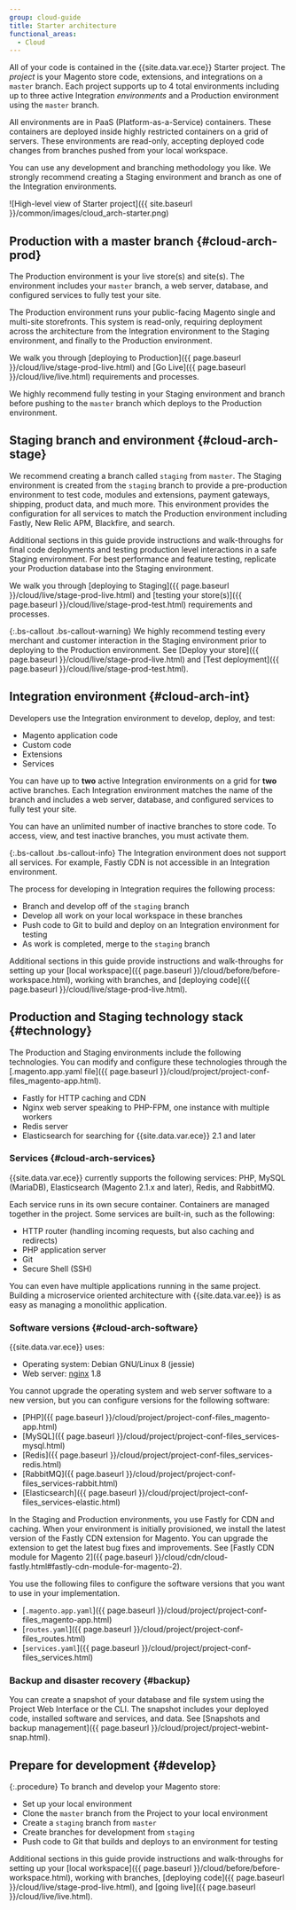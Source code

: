 ```yaml
---
group: cloud-guide
title: Starter architecture
functional_areas:
  - Cloud
---
```


All of your code is contained in the {{site.data.var.ece}} Starter project. The _project_ is your Magento store code, extensions, and integrations on a `master` branch. Each project supports up to 4 total environments including up to three active Integration *environments* and a Production environment using the `master` branch.

All environments are in PaaS (Platform-as-a-Service) containers. These containers are deployed inside highly restricted containers on a grid of servers. These environments are read-only, accepting deployed code changes from branches pushed from your local workspace.

You can use any development and branching methodology you like. We strongly recommend creating a Staging environment and branch as one of the Integration environments.

![High-level view of Starter project]({{ site.baseurl }}/common/images/cloud_arch-starter.png)

## Production with a master branch {#cloud-arch-prod}

The Production environment is your live store(s) and site(s). The environment includes your `master` branch, a web server, database, and configured services to fully test your site.

The Production environment runs your public-facing Magento single and multi-site storefronts. This system is read-only, requiring deployment across the architecture from the Integration environment to the Staging environment, and finally to the Production environment.

We walk you through [deploying to Production]({{ page.baseurl }}/cloud/live/stage-prod-live.html) and [Go Live]({{ page.baseurl }}/cloud/live/live.html) requirements and processes.

We highly recommend fully testing in your Staging environment and branch before pushing to the `master` branch which deploys to the Production environment.

## Staging branch and environment {#cloud-arch-stage}

We recommend creating a branch called `staging` from `master`. The Staging environment is created from the `staging` branch to provide a pre-production environment to test code, modules and extensions, payment gateways, shipping, product data, and much more. This environment provides the configuration for all services to match the Production environment including Fastly, New Relic APM, Blackfire, and search.

Additional sections in this guide provide instructions and walk-throughs for final code deployments and testing production level interactions in a safe Staging environment. For best performance and feature testing, replicate your Production database into the Staging environment.

We walk you through [deploying to Staging]({{ page.baseurl }}/cloud/live/stage-prod-live.html) and [testing your store(s)]({{ page.baseurl }}/cloud/live/stage-prod-test.html) requirements and processes.

{:.bs-callout .bs-callout-warning}
We highly recommend testing every merchant and customer interaction in the Staging environment prior to deploying to the Production environment. See [Deploy your store]({{ page.baseurl }}/cloud/live/stage-prod-live.html) and [Test deployment]({{ page.baseurl }}/cloud/live/stage-prod-test.html).

## Integration environment {#cloud-arch-int}

Developers use the Integration environment to develop, deploy, and test:

-  Magento application code
-  Custom code
-  Extensions
-  Services

You can have up to **two** active Integration environments on a grid for **two** active branches. Each Integration environment matches the name of the branch and includes a web server, database, and configured services to fully test your site.

You can have an unlimited number of inactive branches to store code. To access, view, and test inactive branches, you must activate them.

{:.bs-callout .bs-callout-info}
The Integration environment does not support all services. For example, Fastly CDN is not accessible in an Integration environment.

The process for developing in Integration requires the following process:

-  Branch and develop off of the `staging` branch
-  Develop all work on your local workspace in these branches
-  Push code to Git to build and deploy on an Integration environment for testing
-  As work is completed, merge to the `staging` branch

Additional sections in this guide provide instructions and walk-throughs for setting up your [local workspace]({{ page.baseurl }}/cloud/before/before-workspace.html), working with branches, and [deploying code]({{ page.baseurl }}/cloud/live/stage-prod-live.html).

## Production and Staging technology stack {#technology}

The Production and Staging environments include the following technologies. You can modify and configure these technologies through the [.magento.app.yaml file]({{ page.baseurl }}/cloud/project/project-conf-files_magento-app.html).

-  Fastly for HTTP caching and CDN
-  Nginx web server speaking to PHP-FPM, one instance with multiple workers
-  Redis server
-  Elasticsearch for searching for {{site.data.var.ece}} 2.1 and later

### Services {#cloud-arch-services}

{{site.data.var.ece}} currently supports the following services: PHP, MySQL (MariaDB), Elasticsearch (Magento 2.1.x and later), Redis, and RabbitMQ.

Each service runs in its own secure container. Containers are managed together in the project. Some services are built-in, such as the following:

-  HTTP router (handling incoming requests, but also caching and redirects)
-  PHP application server
-  Git
-  Secure Shell (SSH)

You can even have multiple applications running in the same project. Building a microservice oriented architecture with {{site.data.var.ee}} is as easy as managing a monolithic application.

### Software versions {#cloud-arch-software}

{{site.data.var.ece}} uses:

-  Operating system: Debian GNU/Linux 8 (jessie)
-  Web server: [nginx](https://glossary.magento.com/nginx) 1.8

You cannot upgrade the operating system and web server software to a new version, but you can configure versions for the following software:

-  [PHP]({{ page.baseurl }}/cloud/project/project-conf-files_magento-app.html)
-  [MySQL]({{ page.baseurl }}/cloud/project/project-conf-files_services-mysql.html)
-  [Redis]({{ page.baseurl }}/cloud/project/project-conf-files_services-redis.html)
-  [RabbitMQ]({{ page.baseurl }}/cloud/project/project-conf-files_services-rabbit.html)
-  [Elasticsearch]({{ page.baseurl }}/cloud/project/project-conf-files_services-elastic.html)

In the Staging and Production environments, you use Fastly for CDN and caching. When your environment is initially provisioned, we install the latest version of the Fastly CDN extension for Magento. You can upgrade the extension to get the latest bug fixes and improvements. See [Fastly CDN module for Magento 2]({{ page.baseurl }}/cloud/cdn/cloud-fastly.html#fastly-cdn-module-for-magento-2).

You use the following files to configure the software versions that you want to use in your implementation.

-  [`.magento.app.yaml`]({{ page.baseurl }}/cloud/project/project-conf-files_magento-app.html)
-  [`routes.yaml`]({{ page.baseurl }}/cloud/project/project-conf-files_routes.html)
-  [`services.yaml`]({{ page.baseurl }}/cloud/project/project-conf-files_services.html)

### Backup and disaster recovery {#backup}

You can create a snapshot of your database and file system using the Project Web Interface or the CLI. The snapshot includes your deployed code, installed software and services, and data. See [Snapshots and backup management]({{ page.baseurl }}/cloud/project/project-webint-snap.html).

## Prepare for development {#develop}

{:.procedure}
To branch and develop your Magento store:

-  Set up your local environment
-  Clone the `master` branch from the Project to your local environment
-  Create a `staging` branch from `master`
-  Create branches for development from `staging`
-  Push code to Git that builds and deploys to an environment for testing

Additional sections in this guide provide instructions and walk-throughs for setting up your [local workspace]({{ page.baseurl }}/cloud/before/before-workspace.html), working with branches, [deploying code]({{ page.baseurl }}/cloud/live/stage-prod-live.html), and [going live]({{ page.baseurl }}/cloud/live/live.html).
